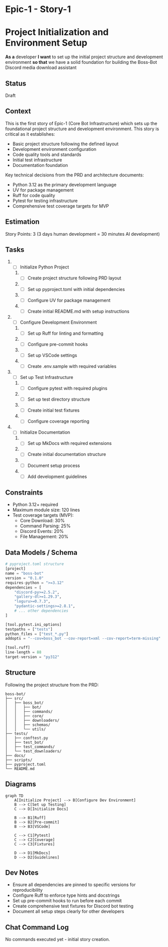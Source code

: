 # Epic-1 - Story-1
# Project Initialization and Environment Setup

**As a** developer
**I want** to set up the initial project structure and development environment
**so that** we have a solid foundation for building the Boss-Bot Discord media download assistant

## Status

Draft

## Context

This is the first story of Epic-1 (Core Bot Infrastructure) which sets up the foundational project structure and development environment. This story is critical as it establishes:

- Basic project structure following the defined layout
- Development environment configuration
- Code quality tools and standards
- Initial test infrastructure
- Documentation foundation

Key technical decisions from the PRD and architecture documents:
- Python 3.12 as the primary development language
- UV for package management
- Ruff for code quality
- Pytest for testing infrastructure
- Comprehensive test coverage targets for MVP

## Estimation

Story Points: 3 (3 days human development = 30 minutes AI development)

## Tasks

1. - [ ] Initialize Python Project
   1. - [ ] Create project structure following PRD layout
   2. - [ ] Set up pyproject.toml with initial dependencies
   3. - [ ] Configure UV for package management
   4. - [ ] Create initial README.md with setup instructions

2. - [ ] Configure Development Environment
   1. - [ ] Set up Ruff for linting and formatting
   2. - [ ] Configure pre-commit hooks
   3. - [ ] Set up VSCode settings
   4. - [ ] Create .env.sample with required variables

3. - [ ] Set up Test Infrastructure
   1. - [ ] Configure pytest with required plugins
   2. - [ ] Set up test directory structure
   3. - [ ] Create initial test fixtures
   4. - [ ] Configure coverage reporting

4. - [ ] Initialize Documentation
   1. - [ ] Set up MkDocs with required extensions
   2. - [ ] Create initial documentation structure
   3. - [ ] Document setup process
   4. - [ ] Add development guidelines

## Constraints

- Python 3.12+ required
- Maximum module size: 120 lines
- Test coverage targets (MVP):
  * Core Download: 30%
  * Command Parsing: 25%
  * Discord Events: 20%
  * File Management: 20%

## Data Models / Schema

```python
# pyproject.toml structure
[project]
name = "boss-bot"
version = "0.1.0"
requires-python = ">=3.12"
dependencies = [
    "discord-py>=2.5.2",
    "gallery-dl>=1.29.3",
    "loguru>=0.7.3",
    "pydantic-settings>=2.8.1",
    # ... other dependencies
]

[tool.pytest.ini_options]
testpaths = ["tests"]
python_files = ["test_*.py"]
addopts = "--cov=boss_bot --cov-report=xml --cov-report=term-missing"

[tool.ruff]
line-length = 88
target-version = "py312"
```

## Structure

Following the project structure from the PRD:

```text
boss-bot/
├── src/
│   ├── boss_bot/
│   │   ├── bot/
│   │   ├── commands/
│   │   ├── core/
│   │   ├── downloaders/
│   │   ├── schemas/
│   │   └── utils/
├── tests/
│   ├── conftest.py
│   ├── test_bot/
│   ├── test_commands/
│   └── test_downloaders/
├── docs/
├── scripts/
├── pyproject.toml
└── README.md
```

## Diagrams

```mermaid
graph TD
    A[Initialize Project] --> B[Configure Dev Environment]
    B --> C[Set up Testing]
    C --> D[Initialize Docs]

    B --> B1[Ruff]
    B --> B2[Pre-commit]
    B --> B3[VSCode]

    C --> C1[Pytest]
    C --> C2[Coverage]
    C --> C3[Fixtures]

    D --> D1[MkDocs]
    D --> D2[Guidelines]
```

## Dev Notes

- Ensure all dependencies are pinned to specific versions for reproducibility
- Configure Ruff to enforce type hints and docstrings
- Set up pre-commit hooks to run before each commit
- Create comprehensive test fixtures for Discord bot testing
- Document all setup steps clearly for other developers

## Chat Command Log

No commands executed yet - initial story creation.
